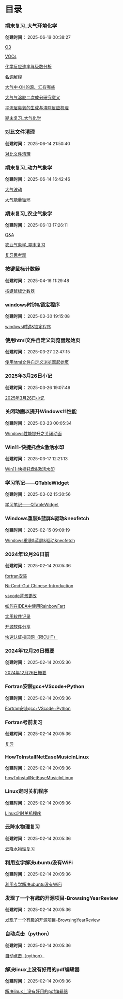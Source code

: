 # 目录

### 期末复习_大气环境化学

**创建时间：** 2025-06-19 00:38:27

[O3](Passages/期末复习_大气环境化学/O3.md)

[VOCs](Passages/期末复习_大气环境化学/VOCs.md)

[化学反应速率与级数分析](Passages/期末复习_大气环境化学/化学反应速率与级数分析.md)

[名词解释](Passages/期末复习_大气环境化学/名词解释.md)

[大气中·OH的源、汇有哪些](Passages/期末复习_大气环境化学/大气中·OH的源、汇有哪些.md)

[大气气溶胶二次成分研究意义](Passages/期末复习_大气环境化学/大气气溶胶二次成分研究意义.md)

[平流层臭氧的生成与清除反应机理](Passages/期末复习_大气环境化学/平流层臭氧的生成与清除反应机理.md)

[期末复习_大气化学](Passages/期末复习_大气环境化学/期末复习_大气化学.md)

### 对比文件清理

**创建时间：** 2025-06-14 21:50:40

[对比文件清理](Passages/对比文件清理/main.md)

### 期末复习_动力气象学

**创建时间：** 2025-06-14 16:42:46

[大气波动](Passages/期末复习_动力气象学/大气波动.md)

[大气能量循环](Passages/期末复习_动力气象学/大气能量循环.md)

### 期末复习_农业气象学

**创建时间：** 2025-06-13 17:26:11

[Q&A](Passages/期末复习_农业气象学/Q&A.md)

[农业气象学_期末复习](Passages/期末复习_农业气象学/农业气象学_期末复习.md)

[复习思考题](Passages/期末复习_农业气象学/复习思考题.md)

### 按键鼠标计数器

**创建时间：** 2025-04-16 11:29:48

[按键鼠标计数器](Passages/按键鼠标计数器/main.md)

### windows时钟&锁定程序

**创建时间：** 2025-03-30 19:15:08

[windows时钟&锁定程序](Passages/windows时钟&锁定程序/main.md)

### 使用html文件自定义浏览器起始页

**创建时间：** 2025-03-27 22:47:15

[使用html文件自定义浏览器起始页](Passages/使用html文件自定义浏览器起始页/main.md)

### 2025年3月26日小记

**创建时间：** 2025-03-26 19:07:49

[2025年3月26日小记](Passages/2025年3月26日小记/main.md)

### 关闭动画以提升Windows11性能

**创建时间：** 2025-03-23 00:05:34

[Windows性能提升之关闭动画](Passages/关闭动画以提升Windows11性能/Windows性能提升之关闭动画.md)

### Win11-快捷托盘&激活水印

**创建时间：** 2025-03-17 12:21:13

[Win11-快捷托盘&激活水印](Passages/Win11-快捷托盘&激活水印/main.md)

### 学习笔记——QTableWidget

**创建时间：** 2025-03-02 15:30:56

[学习笔记——QTableWidget](Passages/学习笔记——QTableWidget/main.md)

### Windows重装&蓝屏&驱动&neofetch

**创建时间：** 2025-02-15 09:09:19

[Windows重装&蓝屏&驱动&neofetch](Passages/Windows重装&蓝屏&驱动&neofetch/main.md)

### 2024年12月26日前

**创建时间：** 2025-02-14 20:05:36

[fortran安装](Passages/2024年12月26日前/fortran安装.md)

[NirCmd-Gui-Chinese-Introduction](Passages/2024年12月26日前/NirCmd-Gui-Chinese-Introduction.md)

[vscode背景更改](Passages/2024年12月26日前/vscode背景更改.md)

[如何在IDEA中使用RainbowFart](Passages/2024年12月26日前/如何在IDEA中使用RainbowFart.md)

[实用软件记录](Passages/2024年12月26日前/实用软件记录.md)

[开源软件分享](Passages/2024年12月26日前/开源软件分享.md)

[快速认证校园网（限CUIT）](Passages/2024年12月26日前/快速认证校园网（限CUIT）.md)

### 2024年12月26日概要

**创建时间：** 2025-02-14 20:05:36

[2024年12月26日概要](Passages/2024年12月26日概要/main.md)

### Fortran安装gcc+VScode+Python

**创建时间：** 2025-02-14 20:05:36

[Fortran安装gcc+VScode+Python](Passages/Fortran安装gcc+VScode+Python/Fortran安装gcc+VScode+Python.md)

### Fortran考前复习

**创建时间：** 2025-02-14 20:05:36

[复习](Passages/Fortran考前复习/复习.md)

### HowToInstallNetEaseMusicInLinux

**创建时间：** 2025-02-14 20:05:36

[howToInstallNetEaseMusicInLinux](Passages/HowToInstallNetEaseMusicInLinux/howToInstallNetEaseMusicInLinux.md)

### Linux定时关机程序

**创建时间：** 2025-02-14 20:05:36

[Linux定时关机程序](Passages/Linux定时关机程序/main.md)

### 云降水物理复习

**创建时间：** 2025-02-14 20:05:36

[云降水物理复习](Passages/云降水物理复习/云降水物理复习.md)

### 利用玄学解决ubuntu没有WiFi

**创建时间：** 2025-02-14 20:05:36

[利用玄学解决ubuntu没有WiFi](Passages/利用玄学解决ubuntu没有WiFi/main.md)

### 发现了一个有趣的开源项目-BrowsingYearReview

**创建时间：** 2025-02-14 20:05:36

[发现了一个有趣的开源项目-BrowsingYearReview](Passages/发现了一个有趣的开源项目-BrowsingYearReview/main.md)

### 自动点击（python）

**创建时间：** 2025-02-14 20:05:36

[自动点击（python）](Passages/自动点击（python）/main.md)

### 解决linux上没有好用的pdf编辑器

**创建时间：** 2025-02-14 20:05:36

[解决linux上没有好用的pdf编辑器](Passages/解决linux上没有好用的pdf编辑器/main.md)

